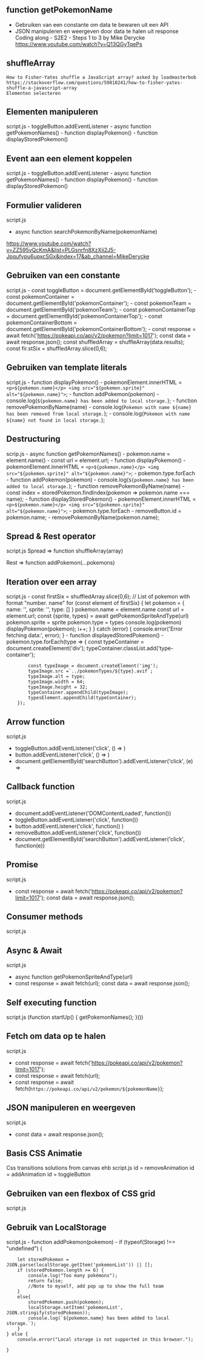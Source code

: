## function getPokemonName
- Gebruiken van een constante om data te bewaren uit een API
- JSON manipuleren en weergeven door data te halen uit response
    Coding along - S2E2 - Steps 1 to 3 by Mike Derycke
    https://www.youtube.com/watch?v=Q13QGyTqePs
## shuffleArray

    How to Fisher-Yates shuffle a JavaScript array? asked by loadmasterbob
    https://stackoverflow.com/questions/59810241/how-to-fisher-yates-shuffle-a-javascript-array
    Elementen selecteren

## Elementen manipuleren
script.js
    - toggleButton.addEventListener
    - async function getPokemonNames()
    - function displayPokemon()
    - function displayStoredPokemon()

## Event aan een element koppelen
script.js
    - toggleButton.addEventListener
    - async function getPokemonNames()
    - function displayPokemon()
    - function displayStoredPokemon()

## Formulier valideren
script.js
 - async function searchPokemonByName(pokemonName)

https://www.youtube.com/watch?v=ZZ595vQcKmA&list=PLGsnrfn8XzXii2J5-Jpqufypu6upxcSGx&index=17&ab_channel=MikeDerycke


## Gebruiken van een constante
script.js
    - const toggleButton = document.getElementById('toggleButton');
    - const pokemonContainer = document.getElementById('pokemonContainer');
    - const pokemonTeam = document.getElementById('pokemonTeam');
    - const pokemonContainerTop = document.getElementById('pokemonContainerTop');
    - const pokemonContainerBottom = document.getElementById('pokemonContainerBottom');
    - const response = await fetch('https://pokeapi.co/api/v2/pokemon?limit=1017');
        const data = await response.json();
        const shuffledArray = shuffleArray(data.results);
        const fir.stSix = shuffledArray.slice(0,6);
## Gebruiken van template literals
script.js
    - function displayPokemon()
        - pokemonElement.innerHTML = `
             <p>${pokemon.name}</p>
             <img src="${pokemon.sprite}" alt="${pokemon.name}">
            `;
    - function addPokemon(pokemon)
        - console.log(`${pokemon.name} has been added to local storage.`);
    - function removePokemonByName(name)
        - console.log(`Pokemon with name ${name} has been removed from local storage.`);
        - console.log(`Pokemon with name ${name} not found in local storage.`);
## Destructuring
scrip.js
        - async function getPokemonNames()
            - pokemon.name = element.name()
            - const url = element.url;
        - function displayPokemon()
            - pokemonElement.innerHTML = `
            <p>${pokemon.name}</p>
            <img src="${pokemon.sprite}" alt="${pokemon.name}">
              `;
            - pokemon.type.forEach
        - function addPokemon(pokemon)
            - console.log(`${pokemon.name} has been added to local storage.`);
        - function removePokemonByName(name)
            - const index = storedPokemon.findIndex(pokemon => pokemon.name === name);
        - function displayStoredPokemon()
            - pokemonElement.innerHTML = `
            <p>${pokemon.name}</p>
            <img src="${pokemon.sprite}" alt="${pokemon.name}">
            `;
            - pokemon.type.forEach
            - removeButton.id = pokemon.name;
            - removePokemonByName(pokemon.name);
## Spread & Rest operator
script.js
Spread => function shuffleArray(array)

Rest => function addPokemon(...pokemons)
## Iteration over een array
script.js
    - const firstSix = shuffledArray.slice(0,6);
        // List of pokemon with format "number. name"
        for (const element of firstSix) {
            let pokemon = {
                name: '',
                sprite: '',
                type: []
            }
            pokemon.name = element.name
            const url = element.url;
            const {sprite, types} = await getPokemonSpriteAndType(url)
            pokemon.sprite = sprite
            pokemon.type = types
            console.log(pokemon)
            displayPokemon(pokemon);
            i++;
        }
    } catch (error) {
        console.error('Error fetching data:', error);
    }
    - function displayedStoredPokemon()
        - pokemon.type.forEach(type => {
            const typeContainer = document.createElement('div');
            typeContainer.classList.add('type-container');

            const typeImage = document.createElement('img');
            typeImage.src =`../pokemonTypes/${type}.avif`;
            typeImage.alt = type;
            typeImage.width = 64;
            typeImage.height = 32;
            typeContainer.appendChild(typeImage);
            typesElement.appendChild(typeContainer);
        });
## Arrow function
script.js
- toggleButton.addEventListener('click', () => )
- button.addEventListener('click', () => )
- document.getElementById('searchButton').addEventListener('click', (e) => 
## Callback function
script.js
- document.addEventListener('DOMContentLoaded', function())
- toggleButton.addEventListener('click', function())
- button.addEventListener('click', function() )
- removeButton.addEventListener('click', function())
- document.getElementById('searchButton').addEventListener('click',    function(e))
## Promise
script.js
 - const response = await fetch('https://pokeapi.co/api/v2/pokemon?limit=1017');
  const data = await response.json();

## Consumer methods
script.js
## Async & Await
script.js
 - async function getPokemonSpriteAndType(url)
  - const response = await fetch(url);
    const data = await response.json();
## Self executing function
script.js
(function startUp() {
    getPokemonNames();
    }())
## Fetch om data op te halen
script.js
- const response = await fetch('https://pokeapi.co/api/v2/pokemon?limit=1017');
- const response = await fetch(url);
- const response = await fetch(`https://pokeapi.co/api/v2/pokemon/${pokemonName}`);

## JSON manipuleren en weergeven
script.js
- const data = await response.json();

## Basis CSS Animatie
Css transitions solutions from canvas ehb
script.js
id = removeAnimation
id = addAnimation
id = toggleButton


## Gebruiken van een flexbox of CSS grid
script.js


## Gebruik van LocalStorage
script.js
    - function addPokemon(pokemon)
        - if (typeof(Storage) !== "undefined") {
        
        let storedPokemon = JSON.parse(localStorage.getItem('pokemonList')) || [];
        if (storedPokemon.length >= 6) {
            console.log("Too many pokémons");
            return false;
            //Note to myself, add pop up to show the full team
        }
        else{
            storedPokemon.push(pokemon);
            localStorage.setItem('pokemonList', JSON.stringify(storedPokemon));
            console.log(`${pokemon.name} has been added to local storage.`);
        }
    } else {
        console.error("Local storage is not supported in this browser.");
        
    }